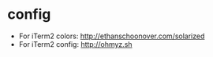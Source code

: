 # config

* For iTerm2 colors: http://ethanschoonover.com/solarized
* For iTerm2 config: http://ohmyz.sh
